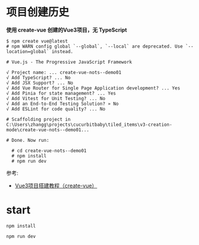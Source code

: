 # 项目创建历史
**使用 create-vue 创建的Vue3项目，无 TypeScript**

```shell
$ npm create vue@latest
# npm WARN config global `--global`, `--local` are deprecated. Use `--location=global` instead.

# Vue.js - The Progressive JavaScript Framework

√ Project name: ... create-vue-nots--demo01
√ Add TypeScript? ... No
√ Add JSX Support? ... No 
√ Add Vue Router for Single Page Application development? ... Yes
√ Add Pinia for state management? ... Yes
√ Add Vitest for Unit Testing? ... No
√ Add an End-to-End Testing Solution? » No
√ Add ESLint for code quality? ... No

# Scaffolding project in C:\Users\zhangg\projects\cucurbitbaby\tiled_items\v3-creation-mode\create-vue-nots--demo01...

# Done. Now run:

  # cd create-vue-nots--demo01
  # npm install
  # npm run dev

```
参考:
- [Vue3项目搭建教程（create-vue）](https://blog.csdn.net/qq_47792525/article/details/131466525)


# start
```shell
npm install

npm run dev
```